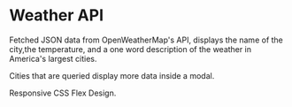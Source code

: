 # Weather API

Fetched JSON data from OpenWeatherMap's API, displays the name of the city,the temperature, and a one word description of the weather in America's largest cities.

Cities that are queried display more data inside a modal.

Responsive CSS Flex Design.
